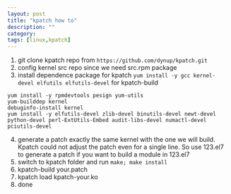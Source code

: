 ```yaml
---
layout: post
title: "kpatch how to"
description: ""
category:
tags: [linux,kpatch]
---
```


1. git clone kpatch repo from `https://github.com/dynup/kpatch.git`
2. config kernel src repo since we need src.rpm package
3. install dependence package
for kpatch `yum install -y gcc kernel-devel elfutils elfutils-devel`
for kpatch-build
```
yum install -y rpmdevtools pesign yum-utils
yum-builddep kernel
debuginfo-install kernel
yum install -y elfutils-devel zlib-devel binutils-devel newt-devel
python-devel perl-ExtUtils-Embed audit-libs-devel numactl-devel pciutils-devel
```
4. generate a patch exactly the same kernel with the one we will build. Kpatch
could not adjust the patch even for a single line. So use 123.el7 to generate
a patch if you want to build a module in 123.el7
5. switch to kpatch folder and run `make; make install`
6. kpatch-build your.patch
7. kpatch load kpatch-your.ko
8. done
